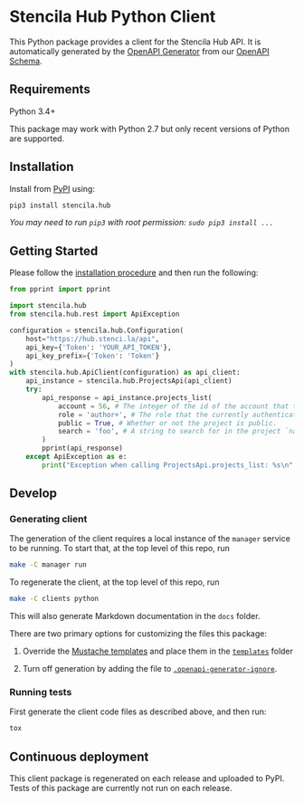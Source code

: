 # Stencila Hub Python Client

This Python package provides a client for the Stencila Hub API. It is automatically generated by the [OpenAPI Generator](https://openapi-generator.tech) from our [OpenAPI Schema](https://hub.stenci.la/api/schema).

## Requirements

Python 3.4+

This package may work with Python 2.7 but only recent versions of Python are supported.

## Installation

Install from [PyPI](https://pypi.org/project/stencila.hub/) using:

```sh
pip3 install stencila.hub
```

_You may need to run `pip3` with root permission: `sudo pip3 install ...`_

## Getting Started

Please follow the [installation procedure](#installation--usage) and then run the following:

```python
from pprint import pprint

import stencila.hub
from stencila.hub.rest import ApiException

configuration = stencila.hub.Configuration(
    host="https://hub.stenci.la/api",
    api_key={'Token': 'YOUR_API_TOKEN'},
    api_key_prefix={'Token': 'Token'}
)
with stencila.hub.ApiClient(configuration) as api_client:
    api_instance = stencila.hub.ProjectsApi(api_client)
    try:
        api_response = api_instance.projects_list(
            account = 56, # The integer of the id of the account that the project belongs to
            role = 'author+', # The role that the currently authenticated user has on the project
            public = True, # Whether or not the project is public.
            search = 'foo', # A string to search for in the project `name`, `title` or `description`. (optional)
        )
        pprint(api_response)
    except ApiException as e:
        print("Exception when calling ProjectsApi.projects_list: %s\n" % e)
```

## Develop

### Generating client

The generation of the client requires a local instance of the `manager` service to be running. To start that, at the top level of this repo, run

```sh
make -C manager run
```

To regenerate the client, at the top level of this repo, run

```sh
make -C clients python
```

This will also generate Markdown documentation in the `docs` folder.

There are two primary options for customizing the files this package:

1. Override the [Mustache templates](https://github.com/OpenAPITools/openapi-generator/tree/master/modules/openapi-generator/src/main/resources/python) and place them in the [`templates`](templates) folder

2. Turn off generation by adding the file to [`.openapi-generator-ignore`](.openapi-generator-ignore).


### Running tests

First generate the client code files as described above, and then run:

```sh
tox
```

## Continuous deployment

This client package is regenerated on each release and uploaded to PyPI. Tests of this package are currently not run on each release.
